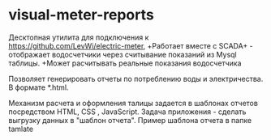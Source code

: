 # visual-meter-reports

Десктопная утилита для подключения к https://github.com/LevWi/electric-meter, 
+Работает вместе с SCADA+ - отображает водосчетчики через считывание показаний из Mysql таблицы. 
+Может расчитывать реальные показания водосчетчика

Позволяет генерировать отчеты по потреблению воды и электричества. В формате *.html. 

Механизм расчета и оформления талицы задается в шаблонах отчетов посредством HTML, CSS , JavaScript. 
Задача приложения - сделать выгрузку данных в "шаблон отчета". Пример шаблона отчета в папке tamlate

